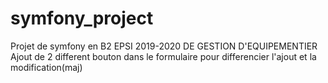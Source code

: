 # symfony_project
Projet de symfony en B2 EPSI 2019-2020 DE GESTION D'EQUIPEMENTIER
Ajout de 2 different bouton dans le formulaire pour differencier l'ajout et la modification(maj)
